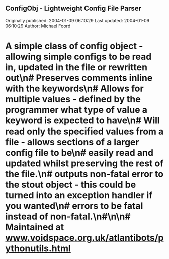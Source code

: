 ## ConfigObj - Lightweight Config File Parser

Originally published: 2004-01-09 06:10:29
Last updated: 2004-01-09 06:10:29
Author: Michael Foord

# A simple class of config object - allowing simple configs to be read in, updated in the file or rewritten out\n# Preserves comments inline with the keywords\n# Allows for multiple values - defined by the programmer what type of value a keyword is expected to have\n# Will read only the specified values from a file - allows sections of a larger config file to be\n# easily read and updated whilst preserving the rest of the file.\n# outputs non-fatal error to the stout object - this could be turned into an exception handler if you wanted\n# errors to be fatal instead of non-fatal.\n#\n\n# Maintained at www.voidspace.org.uk/atlantibots/pythonutils.html